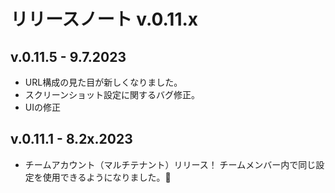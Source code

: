 # リリースノート v.0.11.x

## v.0.11.5 - 9.7.2023

* URL構成の見た目が新しくなりました。
* スクリーンショット設定に関するバグ修正。
* UIの修正

## v.0.11.1 - 8.2x.2023

* チームアカウント（マルチテナント）リリース！ チームメンバー内で同じ設定を使用できるようになりました。:tada:
